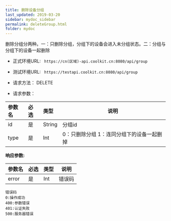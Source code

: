 ```yaml
---
title: 删除设备分组
last_updated: 2019-03-20
sidebar: mydoc_sidebar
permalink: deleteGroup.html
folder: mydoc
---
```


删除分组分两种。一：只删除分组，分组下的设备会进入未分组状态。二：分组与分组下的设备一起删除
- 正式环境URL: ``` https://cn(区域)-api.coolkit.cn:8080/api/group``` 

- 测试环境URL: ``` https://testapi.coolkit.cn:8080/api/group``` 

- 请求方法： DELETE

- 请求参数：

|参数名|必选|类型|说明|
|:----    |:---|:----- |-----   |
|id |是  |String | 分组id |
|type |是  |Int | 0：只删除分组  1：连同分组下的设备一起删掉 |

**响应参数:**

|参数名|必选|类型|说明|
|:----    |:---|:----- |-----   |
|error |是  |Int | 错误码  |

```
错误码
0:操作成功
400:参数错误
401:认证失败
500:服务器错误
```
